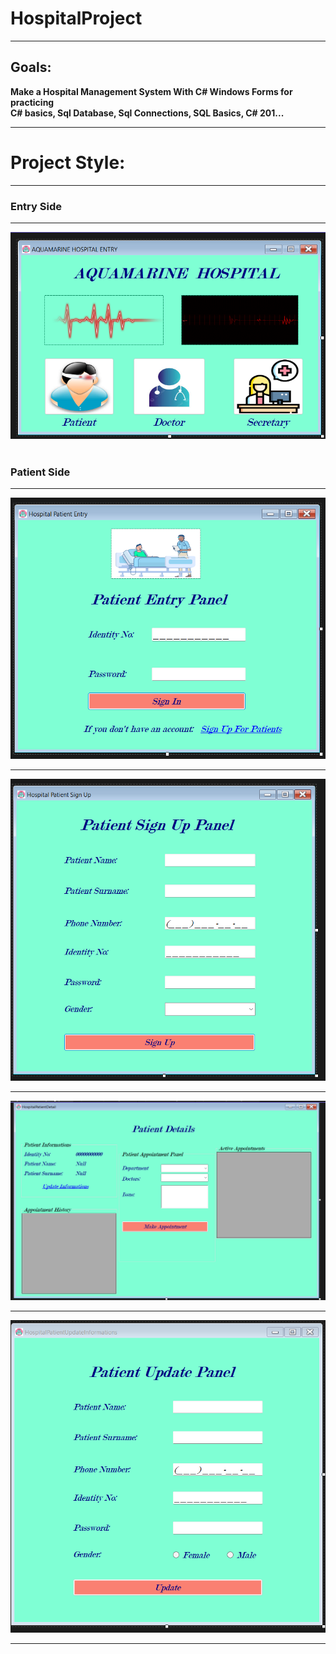 # HospitalProject


<hr>
<h2> Goals: </h2>
<p><strong>Make a Hospital Management System With C# Windows Forms for practicing <br>
C# basics, Sql Database, Sql Connections, SQL Basics, C# 201...</strong></p>
<hr>
<h1>Project Style: </h1>
<hr>
<h3>Entry Side </h3>
<hr>
<img src="https://github.com/betulsalim/HospitalProject/blob/main/HospitalProject/Hospital_Project/images/hospiralEntry.png">
<br><br>
<h3>Patient Side </h3>
<hr>
<img src= "https://github.com/betulsalim/HospitalProject/blob/main/HospitalProject/Hospital_Project/images/patientEntry.png">
<hr>
<img src="https://github.com/betulsalim/HospitalProject/blob/main/HospitalProject/Hospital_Project/images/patientSignUp.png">
<hr>
<img src="https://github.com/betulsalim/HospitalProject/blob/main/HospitalProject/Hospital_Project/images/patientDetail.png">
<hr>
<img src="https://github.com/betulsalim/HospitalProject/blob/main/HospitalProject/Hospital_Project/images/patientUpdate.png">
<hr>
